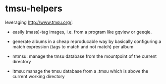 tmsu-helpers
============

leveraging http://www.tmsu.org/:

* easily (mass)-tag images, i.e. from a program like gqview or geeqie.
* generate albums in a cheap reproducable way by basically configuring
  a match expression (tags to match and not match) per album

* mtmsu: manage the tmsu database from the mountpoint of the current directory
* ltmsu: manage the tmsu database from a .tmsu which is above the current working directory

